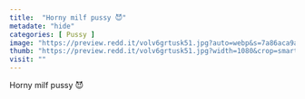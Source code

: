 ```yaml
---
title:  "Horny milf pussy 😈"
metadate: "hide"
categories: [ Pussy ]
image: "https://preview.redd.it/volv6grtusk51.jpg?auto=webp&s=7a86aca9a6dec1f6968b08d70d870db35f30cd45"
thumb: "https://preview.redd.it/volv6grtusk51.jpg?width=1080&crop=smart&auto=webp&s=28ad01b59ca9ea85fe97d2577ee6d01396a5b9c4"
visit: ""
---
```

Horny milf pussy 😈
